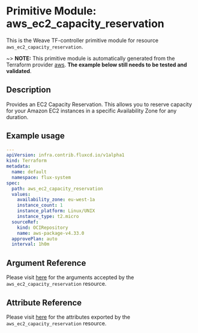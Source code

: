 
# Primitive Module: aws_ec2_capacity_reservation

This is the Weave TF-controller primitive module for resource `aws_ec2_capacity_reservation`.

~> **NOTE:** This primitive module is automatically generated from the Terraform provider [aws](https://registry.terraform.io/providers/hashicorp/aws/latest/docs/resources/ec2_capacity_reservation). **The example below still needs to be tested and validated**.

## Description

Provides an EC2 Capacity Reservation. This allows you to reserve capacity for your Amazon EC2 instances in a specific Availability Zone for any duration.

## Example usage

```yaml
---
apiVersion: infra.contrib.fluxcd.io/v1alpha1
kind: Terraform
metadata:
  name: default
  namespace: flux-system
spec:
  path: aws_ec2_capacity_reservation
  values:
    availability_zone: eu-west-1a
    instance_count: 1
    instance_platform: Linux/UNIX
    instance_type: t2.micro
  sourceRef:
    kind: OCIRepository
    name: aws-package-v4.33.0
  approvePlan: auto
  interval: 1h0m
```

## Argument Reference

Please visit [here](https://registry.terraform.io/providers/hashicorp/aws/latest/docs/resources/ec2_capacity_reservation#argument-reference) for the arguments accepted by the `aws_ec2_capacity_reservation` resource.

## Attribute Reference

Please visit [here](https://registry.terraform.io/providers/hashicorp/aws/latest/docs/resources/ec2_capacity_reservation#attributes-reference) for the attributes exported by the `aws_ec2_capacity_reservation` resource.
